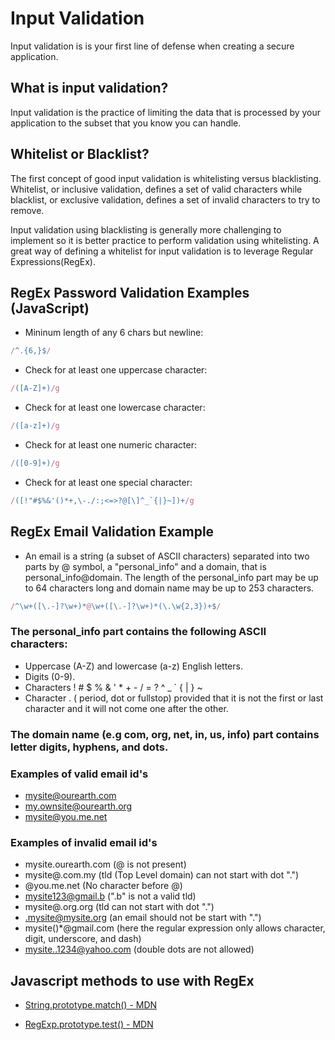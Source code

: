 <!-- Last updated 9-25-19 -->

# Input Validation 

Input validation is is your first line of defense when creating a secure application. 

## What is input validation?

Input validation is the practice of limiting the data that is processed by your application to the subset that you know you can handle. 

## Whitelist or Blacklist? 

The first concept of good input validation is whitelisting versus blacklisting. Whitelist, or inclusive validation, defines a set of valid characters while blacklist, or exclusive validation, defines a set of invalid characters to try to remove. 

Input validation using blacklisting is generally more challenging to implement so it is better practice to perform validation using whitelisting. A great way of defining a whitelist for input validation is to leverage Regular Expressions(RegEx). 

## RegEx Password Validation Examples (JavaScript)

- Mininum length of any 6 chars but newline: 
```javascript
/^.{6,}$/
```

- Check for at least one uppercase character: 
```javascript
/([A-Z]+)/g
```

- Check for at least one lowercase character:
```javascript
/([a-z]+)/g
```

- Check for at least one numeric character: 
```javascript
/([0-9]+)/g
```


- Check for at least one special character:
```javascript
/([!"#$%&'()*+,\-./:;<=>?@[\]^_`{|}~])+/g
```

## RegEx Email Validation Example

- An email is a string (a subset of ASCII characters) separated into two parts by @ symbol, a "personal_info" and a domain, that is personal_info@domain. The length of the personal_info part may be up to 64 characters long and domain name may be up to 253 characters.

```javascript
/^\w+([\.-]?\w+)*@\w+([\.-]?\w+)*(\.\w{2,3})+$/
```

### The personal_info part contains the following ASCII characters:

- Uppercase (A-Z) and lowercase (a-z) English letters.
- Digits (0-9).
- Characters ! # $ % & ' * + - / = ? ^ _ ` { | } ~
- Character . ( period, dot or fullstop) provided that it is not the first or last character and it will not come one after the other.

### The domain name (e.g com, org, net, in, us, info) part contains letter digits, hyphens, and dots. 

### Examples of valid email id's

- mysite@ourearth.com
- my.ownsite@ourearth.org
- mysite@you.me.net

### Examples of invalid email id's

- mysite.ourearth.com (@ is not present)
- mysite@.com.my (tld (Top Level domain) can not start with dot ".")
- @you.me.net (No character before @)
- mysite123@gmail.b (".b" is not a valid tld)
- mysite@.org.org (tld can not start with dot ".")
- .mysite@mysite.org (an email should not be start with ".")
- mysite()*@gmail.com (here the regular expression only allows character, digit, underscore, and dash)
- mysite..1234@yahoo.com (double dots are not allowed)

## Javascript methods to use with RegEx

- [String.prototype.match() - MDN](https://developer.mozilla.org/en-US/docs/Web/JavaScript/Reference/Global_Objects/String/match)

- [RegExp.prototype.test() - MDN](https://developer.mozilla.org/en-US/docs/Web/JavaScript/Reference/Global_Objects/String/match)




